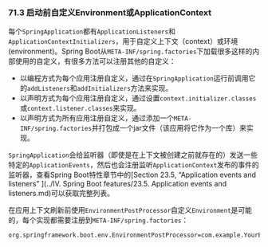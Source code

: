 ### 71.3 启动前自定义Environment或ApplicationContext

每个`SpringApplication`都有`ApplicationListeners`和`ApplicationContextInitializers`，用于自定义上下文（context）或环境(environment)。Spring Boot从`META-INF/spring.factories`下加载很多这样的内部使用的自定义，有很多方法可以注册其他的自定义：

* 以编程方式为每个应用注册自定义，通过在`SpringApplication`运行前调用它的`addListeners`和`addInitializers`方法来实现。
* 以声明方式为每个应用注册自定义，通过设置`context.initializer.classes`或`context.listener.classes`来实现。
* 以声明方式为所有应用注册自定义，通过添加一个`META-INF/spring.factories`并打包成一个jar文件（该应用将它作为一个库）来实现。

`SpringApplication`会给监听器（即使是在上下文被创建之前就存在的）发送一些特定的`ApplicationEvents`，然后也会注册监听`ApplicationContext`发布的事件的监听器，查看Spring Boot特性章节中的[Section 23.5, “Application events and listeners” ](../IV. Spring Boot features/23.5. Application events and listeners.md)可以获取完整列表。

在应用上下文刷新前使用`EnvironmentPostProcessor`自定义`Environment`是可能的，每个实现都需要注册到`META-INF/spring.factories`：
```properties
org.springframework.boot.env.EnvironmentPostProcessor=com.example.YourEnvironmentPostProcessor
```
